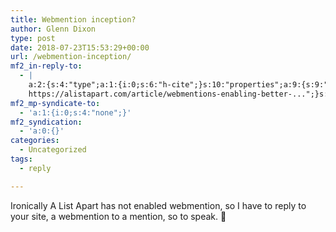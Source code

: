 ```yaml
---
title: Webmention inception?
author: Glenn Dixon
type: post
date: 2018-07-23T15:53:29+00:00
url: /webmention-inception/
mf2_in-reply-to:
  - |
    a:2:{s:4:"type";a:1:{i:0;s:6:"h-cite";}s:10:"properties";a:9:{s:9:"published";a:1:{i:0;s:25:"2018-07-19T10:14:38-07:00";}s:7:"updated";a:1:{i:0;s:25:"2018-07-19T10:34:52-07:00";}s:7:"summary";a:1:{i:0;s:304:"Over 1 million Webmentions can’t be wrong. Join the next revolution in web communication. Add the Webmentions standard to your website to solve the biggest communications problem on today’s internet and add rich context to your content.
    https://alistapart.com/article/webmentions-enabling-better-...";}s:4:"name";a:1:{i:0;s:58:"Webmentions: Enabling Better Communication on the Internet";}s:3:"url";a:1:{i:0;s:92:"https://boffosocko.com/2018/07/19/webmentions-enabling-better-communication-on-the-internet/";}s:8:"category";a:9:{i:0;s:8:"indieweb";i:1;s:13:"social-stream";i:2;s:12:"a-list-apart";i:3;s:17:"decentralized-web";i:4;s:6:"design";i:5;s:8:"open-web";i:6;s:13:"own-your-data";i:7;s:10:"web-design";i:8;s:10:"webmention";}s:11:"publication";a:1:{i:0;s:10:"BoffoSocko";}s:8:"featured";a:1:{i:0;s:59:"https://alistapart.com/d/_made/d/webmentions_960_492_81.jpg";}s:6:"author";a:3:{s:4:"name";s:13:"Chris Aldrich";s:3:"url";s:27:"https://www.boffosocko.com/";s:5:"photo";s:151:"https://secure.gravatar.com/avatar/d5fb4e498fe609cc29b04e5b7ad688c4?s=49&d=https://boffosocko.com/wp-content/plugins/semantic-linkbacks/img/mm.jpg&r=pg";}}}
mf2_mp-syndicate-to:
  - 'a:1:{i:0;s:4:"none";}'
mf2_syndication:
  - 'a:0:{}'
categories:
  - Uncategorized
tags:
  - reply

---
```

Ironically A List Apart has not enabled webmention, so I have to reply to your site, a webmention to a mention, so to speak. 🙂